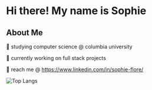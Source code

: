 # Hi there! My name is Sophie

## About Me

🍵 studying computer science @ columbia university

🌱 currently working on full stack projects

💌 reach me @ https://www.linkedin.com/in/sophie-flore/

![Top Langs](https://github-readme-stats.vercel.app/api/top-langs/?username=sophie2004&layout=compact)


<!--
**sophie2004/sophie2004** is a ✨ _special_ ✨ repository because its `README.md` (this file) appears on your GitHub profile.

Here are some ideas to get you started:

- 🔭 I’m currently working on ...
- 🌱 I’m currently learning ...
- 👯 I’m looking to collaborate on ...
- 🤔 I’m looking for help with ...
- 💬 Ask me about ...
- 📫 How to reach me: ...
- 😄 Pronouns: ...
- ⚡ Fun fact: ...
-->

